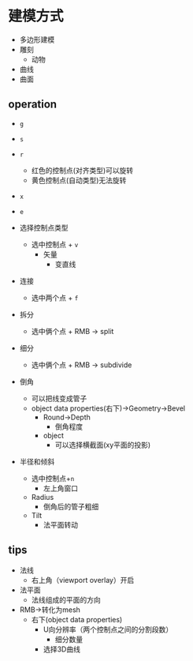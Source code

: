 
# 建模方式

+ 多边形建模
+ 雕刻
    + 动物
+ 曲线
+ 曲面

## operation
+ `g`
+ `s`
+ `r`
    + 红色的控制点(对齐类型)可以旋转
    + 黄色控制点(自动类型)无法旋转
+ `x`
+ `e`
+ 选择控制点类型
    + 选中控制点 + `v`
        + 矢量
            + 变直线

+ 连接
    + 选中两个点 + `f`

+ 拆分
    + 选中俩个点 + RMB -> split

+ 细分
    + 选中俩个点 + RMB -> subdivide
+ 倒角
    + 可以把线变成管子
    + object data properties(右下)->Geometry->Bevel
        + Round->Depth
            + 倒角程度
        + object
            + 可以选择横截面(xy平面的投影)

+ 半径和倾斜
    + 选中控制点+`n`
        + 左上角窗口
    + Radius
        + 倒角后的管子粗细
    + Tilt
        + 法平面转动

## tips
+ 法线
    + 右上角（viewport overlay）开启
+ 法平面
    + 法线组成的平面的方向
+ RMB->转化为mesh
    + 右下(object data properties)
        + U向分辨率（两个控制点之间的分割段数）
            + 细分数量
        + 选择3D曲线
